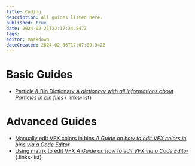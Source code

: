 ```yaml
---
title: Coding
description: All guides listed here.
published: true
date: 2024-02-21T22:17:24.847Z
tags: 
editor: markdown
dateCreated: 2024-02-06T17:07:09.342Z
---
```



# Basic Guides
- [Particle & Bin Dictionary *A dictionary with all informations about Particles in bin files*](/specific-guide/coding/particle-dictionary)
{.links-list}

# Advanced Guides

- [Manually edit VFX colors in bins *A Guide on how to edit VFX colors in bins via a Code Editor*](/specific-guide/coding/man-edit-vfxcolor)
- [Using matrix to edit VFX *A Guide on how to edit VFX via a Code Editor*](/specific-guide/coding/edit-vfx-using-matrix)
{.links-list}


